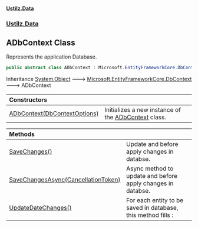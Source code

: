 #### [Ustilz.Data](index.md 'index')
### [Ustilz.Data](Ustilz.Data.md 'Ustilz.Data')

## ADbContext Class

Represents the application Database.

```csharp
public abstract class ADbContext : Microsoft.EntityFrameworkCore.DbContext
```

Inheritance [System.Object](https://docs.microsoft.com/en-us/dotnet/api/System.Object 'System.Object') &#129106; [Microsoft.EntityFrameworkCore.DbContext](https://docs.microsoft.com/en-us/dotnet/api/Microsoft.EntityFrameworkCore.DbContext 'Microsoft.EntityFrameworkCore.DbContext') &#129106; ADbContext

| Constructors | |
| :--- | :--- |
| [ADbContext(DbContextOptions)](Ustilz.Data.ADbContext.ADbContext(Microsoft.EntityFrameworkCore.DbContextOptions).md 'Ustilz.Data.ADbContext.ADbContext(Microsoft.EntityFrameworkCore.DbContextOptions)') | Initializes a new instance of the [ADbContext](Ustilz.Data.ADbContext.md 'Ustilz.Data.ADbContext') class. |

| Methods | |
| :--- | :--- |
| [SaveChanges()](Ustilz.Data.ADbContext.SaveChanges().md 'Ustilz.Data.ADbContext.SaveChanges()') | Update <seealso cref="P:Ustilz.Data.Abstractions.ITraceableDataObject.CreationDate"/> and <seealso cref="P:Ustilz.Data.Abstractions.ITraceableDataObject.LastModifiedDate"/> before apply changes in databse. |
| [SaveChangesAsync(CancellationToken)](Ustilz.Data.ADbContext.SaveChangesAsync(System.Threading.CancellationToken).md 'Ustilz.Data.ADbContext.SaveChangesAsync(System.Threading.CancellationToken)') | Async method to update <seealso cref="P:Ustilz.Data.Abstractions.ITraceableDataObject.CreationDate"/> and <seealso cref="P:Ustilz.Data.Abstractions.ITraceableDataObject.LastModifiedDate"/> before apply changes in databse. |
| [UpdateDateChanges()](Ustilz.Data.ADbContext.UpdateDateChanges().md 'Ustilz.Data.ADbContext.UpdateDateChanges()') | For each entity to be saved in database, this method fills : |

